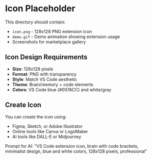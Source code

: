 # Icon Placeholder

This directory should contain:

- `icon.png` - 128x128 PNG extension icon
- `demo.gif` - Demo animation showing extension usage
- Screenshots for marketplace gallery

## Icon Design Requirements

- **Size**: 128x128 pixels
- **Format**: PNG with transparency
- **Style**: Match VS Code aesthetic
- **Theme**: Brain/memory + code elements
- **Colors**: VS Code blue (#007ACC) and white/gray

## Create Icon

You can create the icon using:
- Figma, Sketch, or Adobe Illustrator
- Online tools like Canva or LogoMaker
- AI tools like DALL-E or Midjourney

Prompt for AI: "VS Code extension icon, brain with code brackets, minimalist design, blue and white colors, 128x128 pixels, professional"
